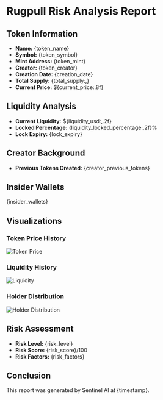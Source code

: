 # Rugpull Risk Analysis Report

## Token Information
- **Name:** {token_name}
- **Symbol:** {token_symbol}
- **Mint Address:** {token_mint}
- **Creator:** {token_creator}
- **Creation Date:** {creation_date}
- **Total Supply:** {total_supply:,}
- **Current Price:** ${current_price:.8f}

## Liquidity Analysis
- **Current Liquidity:** ${liquidity_usd:,.2f}
- **Locked Percentage:** {liquidity_locked_percentage:.2f}%
- **Lock Expiry:** {lock_expiry}

## Creator Background
- **Previous Tokens Created:**
{creator_previous_tokens}

## Insider Wallets
{insider_wallets}

## Visualizations

### Token Price History
![Token Price]({token_price_chart})

### Liquidity History
![Liquidity]({liquidity_chart})

### Holder Distribution
![Holder Distribution]({holder_distribution_chart})

## Risk Assessment
- **Risk Level:** {risk_level}
- **Risk Score:** {risk_score}/100
- **Risk Factors:**
{risk_factors}

## Conclusion
This report was generated by Sentinel AI at {timestamp}.
